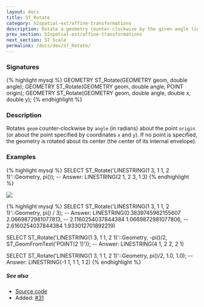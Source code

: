 ```yaml
---
layout: docs
title: ST_Rotate
category: h2spatial-ext/affine-transformations
description: Rotate a geometry counter-clockwise by the given angle (in radians) about a point 
prev_section: h2spatial-ext/affine-transformations
next_section: ST_Scale
permalink: /docs/dev/ST_Rotate/
---
```


### Signatures

{% highlight mysql %}
GEOMETRY ST_Rotate(GEOMETRY geom, double angle);
GEOMETRY ST_Rotate(GEOMETRY geom, double angle, POINT origin);
GEOMETRY ST_Rotate(GEOMETRY geom, double angle, double x, double y);
{% endhighlight %}

### Description

Rotates `geom` counter-clockwise by `angle` (in radians) about the point
`origin` (or about the point specified by coordinates `x` and `y`).  If no
point is specified, the geometry is rotated about its center (the center of its
internal envelope).

### Examples

{% highlight mysql %}
SELECT ST_Rotate('LINESTRING(1 3, 1 1, 2 1)'::Geometry, pi());
-- Answer:    LINESTRING(2 1, 2 3, 1 3)
{% endhighlight %}

<img class="displayed" src="../ST_Rotate.png"/>

{% highlight mysql %}
SELECT ST_Rotate('LINESTRING(1 3, 1 1, 2 1)'::Geometry, pi() / 3);
-- Answer: LINESTRING(0.3839745962155607 2.0669872981077813,
--                    2.1160254037844384 1.0669872981077806,
--                    2.6160254037844384 1.933012701892219)

SELECT ST_Rotate('LINESTRING(1 3, 1 1, 2 1)'::Geometry, -pi()/2, ST_GeomFromText('POINT(2 1)'));
-- Answer:    LINESTRING(4 1, 2 2, 2 1)

SELECT ST_Rotate('LINESTRING(1 3, 1 1, 2 1)'::Geometry, pi()/2, 1.0, 1.0);
-- Answer:    LINESTRING(-1 1, 1 1, 1 2)
{% endhighlight %}

##### See also

* <a href="https://github.com/irstv/H2GIS/blob/master/h2spatial-ext/src/main/java/org/h2gis/h2spatialext/function/spatial/affine_transformations/ST_Rotate.java" target="_blank">Source code</a>
* Added: <a href="https://github.com/irstv/H2GIS/pull/31" target="_blank">#31</a>
